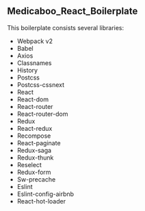 ## Medicaboo_React_Boilerplate

This boilerplate consists several libraries:


- Webpack v2
- Babel
- Axios
- Classnames
- History
- Postcss
- Postcss-cssnext
- React
- React-dom
- React-router
- React-router-dom
- Redux
- React-redux
- Recompose
- React-paginate
- Redux-saga
- Redux-thunk
- Reselect
- Redux-form
- Sw-precache
- Eslint
- Eslint-config-airbnb
- React-hot-loader
